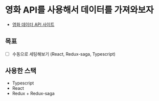 # 영화 API를 사용해서 데이터를 가져와보자
- [영화 데이터 API 사이트](https://developers.themoviedb.org/3/getting-started)

## 목표
- [ ] 수동으로 세팅해보기 (React, Redux-saga, Typescript)

## 사용한 스택
- Typescript
- React
- Redux + Redux-saga